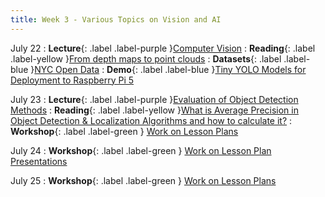 ```yaml
---
title: Week 3 - Various Topics on Vision and AI
---
```


July 22
: **Lecture**{: .label .label-purple }[Computer Vision](#)
  : **Reading**{: .label .label-yellow }[From depth maps to point clouds](https://medium.com/yodayoda/from-depth-map-to-point-cloud-7473721d3f )
  : **Datasets**{: .label .label-blue }[NYC Open Data](https://data.cityofnewyork.us/Transportation/Automated-Traffic-Volume-Counts/7ym2-wayt/about_data )
  : **Demo**{: .label .label-blue }[Tiny YOLO Models for Deployment to Raspberry Pi 5](https://github.com/mkturkcan/yolov0)

July 23
: **Lecture**{: .label .label-purple }[Evaluation of Object Detection Methods](#)
  : **Reading**{: .label .label-yellow }[What is Average Precision in Object Detection & Localization Algorithms and how to calculate it?](https://towardsdatascience.com/what-is-average-precision-in-object-detection-localization-algorithms-and-how-to-calculate-it-3f330efe697b)
: **Workshop**{: .label .label-green } [Work on Lesson Plans](#)

July 24
: **Workshop**{: .label .label-green } [Work on Lesson Plan Presentations](#)

July 25
: **Workshop**{: .label .label-green } [Work on Lesson Plans](#)
